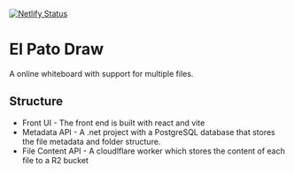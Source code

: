 [![Netlify Status](https://api.netlify.com/api/v1/badges/e53ccbb9-4808-4aec-9e83-ca88f37a6e54/deploy-status)](https://app.netlify.com/projects/zingy-kelpie-98db75/deploys)

# El Pato Draw

A online whiteboard with support for multiple files.

## Structure

* Front UI - The front end is built with react and vite
* Metadata API - A .net project with a PostgreSQL database that stores the file metadata and folder structure.
* File Content API - A cloudlflare worker which stores the content of each file to a R2 bucket

